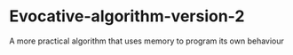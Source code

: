 # Evocative-algorithm-version-2
A more practical algorithm that uses memory to program its own behaviour

